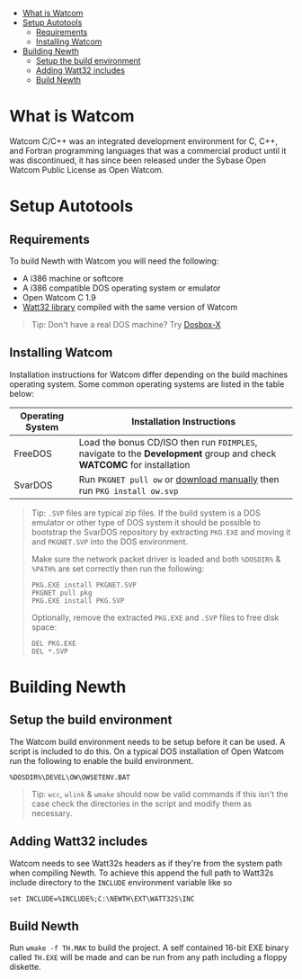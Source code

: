 <!-- TOC -->
* [What is Watcom](#what-is-watcom)
* [Setup Autotools](#setup-autotools)
  * [Requirements](#requirements)
  * [Installing Watcom](#installing-watcom)
* [Building Newth](#building-newth)
  * [Setup the build environment](#setup-the-build-environment)
  * [Adding Watt32 includes](#adding-watt32-includes)
  * [Build Newth](#build-newth)
<!-- TOC -->

# What is Watcom
Watcom C/C++ was an integrated development environment for C, C++, and Fortran programming languages that
was a commercial product until it was discontinued, it has since been released under the 
Sybase Open Watcom Public License as Open Watcom.

# Setup Autotools

## Requirements
To build Newth with Watcom you will need the following:
- A i386 machine or softcore
- A i386 compatible DOS operating system or emulator
- Open Watcom C 1.9
- [Watt32 library](https://watt-32.net/) compiled with the same version of Watcom

> Tip: Don't have a real DOS machine? Try [Dosbox-X](https://dosbox-x.com/)

## Installing Watcom
Installation instructions for Watcom differ depending on the build machines operating system.
Some common operating systems are listed in the table below:

| Operating System | Installation Instructions                                                                                               |
|------------------|-------------------------------------------------------------------------------------------------------------------------|
| FreeDOS          | Load the bonus CD/ISO then run `FDIMPLES`, navigate to the **Development** group and check **WATCOMC** for installation |
| SvarDOS          | Run `PKGNET pull ow` or [download manually](http://www.svardos.org/?p=repo&cat=devel) then run `PKG install ow.svp`     |

> Tip: `.SVP` files are typical zip files. 
> If the build system is a DOS emulator or other type of DOS system it should be possible to bootstrap
> the SvarDOS repository by extracting `PKG.EXE` and moving it and `PKGNET.SVP` into the DOS environment.
> 
> Make sure the network packet driver is loaded and both `%DOSDIR%` & `%PATH%` are set correctly then run the following:
> ```
> PKG.EXE install PKGNET.SVP
> PKGNET pull pkg
> PKG.EXE install PKG.SVP
> ```
> Optionally, remove the extracted `PKG.EXE` and `.SVP` files to free disk space:
> ```
> DEL PKG.EXE
> DEL *.SVP
> ```

# Building Newth

## Setup the build environment
The Watcom build environment needs to be setup before it can be used. A script is included to do this.
On a typical DOS installation of Open Watcom run the following to enable the build environment.
```
%DOSDIR%\DEVEL\OW\OWSETENV.BAT
```
> Tip: `wcc`, `wlink` & `wmake` should now be valid commands
if this isn't the case check the directories in the script and modify them as necessary.

## Adding Watt32 includes
Watcom needs to see Watt32s headers as if they're from the system path when compiling Newth.
To achieve this append the full path to Watt32s include directory to the `INCLUDE` environment variable like so
```
set INCLUDE=%INCLUDE%;C:\NEWTH\EXT\WATT32S\INC
```

## Build Newth
Run `wmake -f TH.MAK` to build the project.
A self contained 16-bit EXE binary called `TH.EXE` will be made
and can be run from any path including a floppy diskette.